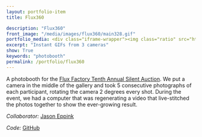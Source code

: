 ```yaml
---
layout: portfolio-item
title: Flux360

description: "Flux360"
front_image: "/media/images/flux360/main328.gif"
portfolio_media: <div class="iframe-wrapper"><img class="ratio" src="https://placehold.it/740x416"/><iframe src="https://www.youtube.com/embed/wkyxipeaRLw" frameborder="0" allow="accelerometer; autoplay; encrypted-media; gyroscope; picture-in-picture" allowfullscreen></iframe></div>
excerpt: "Instant GIFs from 3 cameras"
show: True
keywords: "photobooth"
permalink: /portfolio/flux360
---
```


A photobooth for the [Flux Factory Tenth Annual Silent Auction](http://www.fluxfactory.org/projects/flux-factorys-tenth-annual-auction/). We put a camera in the middle of the gallery and took 5 consecutive photographs of each participant, rotating the camera 2 degrees every shot. During the event, we had a computer that was regenerating a video that live-stitched the photos together to show the ever-growing result.

*Collaborator:* [Jason Eppink](http://jasoneppink.com/)

*Code:* [GitHub](https://github.com/boxysean/Flux360)
